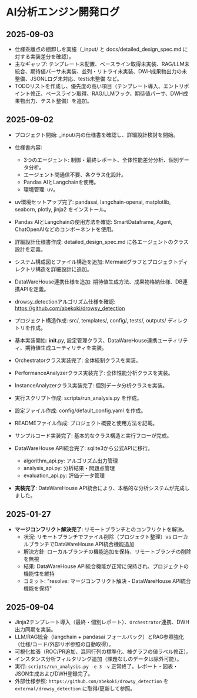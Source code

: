 # AI分析エンジン開発ログ

## 2025-09-03

- 仕様乖離点の棚卸しを実施（_input/ と docs/detailed_design_spec.md に対する実装差分を確認）。
- 主なギャップ: テンプレート未配置、ベースライン取得未実装、RAG/LLM未統合、期待値パーサ未実装、並列・リトライ未実装、DWH成果物出力の未整備、JSONLログ未対応、tests未整備 など。
- TODOリストを作成し、優先度の高い項目（テンプレート導入、エントリポイント修正、ベースライン取得、RAG/LLMフック、期待値パーサ、DWH成果物出力、テスト整備）を追加。

## 2025-09-02

- プロジェクト開始: _input/内の仕様書を確認し、詳細設計検討を開始。
- 仕様書内容:
  - 3つのエージェント: 制御・最終レポート、全体性能差分分析、個別データ分析。
  - エージェント間通信不要、各クラス化設計。
  - Pandas AIとLangchainを使用。
  - 環境管理: uv。
- uv環境セットアップ完了: pandasai, langchain-openai, matplotlib, seaborn, plotly, jinja2 をインストール。
- Pandas AIとLangchainの使用方法を確認: SmartDataframe, Agent, ChatOpenAIなどのコンポーネントを使用。
- 詳細設計仕様書作成: detailed_design_spec.md に各エージェントのクラス設計を定義。
- システム構成図とファイル構造を追加: Mermaidグラフとプロジェクトディレクトリ構造を詳細設計に追加。
- DataWareHouse連携仕様を追加: 期待値生成方法、成果物格納仕様、DB連携APIを定義。
- drowsy_detectionアルゴリズム仕様を確認: https://github.com/abekoki/drowsy_detection
- プロジェクト構造作成: src/, templates/, config/, tests/, outputs/ ディレクトリを作成。
- 基本実装開始: __init__.py, 設定管理クラス、DataWareHouse連携ユーティリティ、期待値生成ユーティリティを実装。
- Orchestratorクラス実装完了: 全体統制クラスを実装。
- PerformanceAnalyzerクラス実装完了: 全体性能分析クラスを実装。
- InstanceAnalyzerクラス実装完了: 個別データ分析クラスを実装。
- 実行スクリプト作成: scripts/run_analysis.py を作成。
- 設定ファイル作成: config/default_config.yaml を作成。
- READMEファイル作成: プロジェクト概要と使用方法を記載。
- サンプルコード実装完了: 基本的なクラス構造と実行フローが完成。

- DataWareHouse API統合完了: sqlite3から公式APIに移行。
  - algorithm_api.py: アルゴリズム出力管理
  - analysis_api.py: 分析結果・問題点管理
  - evaluation_api.py: 評価データ管理
- **実装完了**: DataWareHouse API統合により、本格的な分析システムが完成しました。

## 2025-01-27

- **マージコンフリクト解決完了**: リモートブランチとのコンフリクトを解決。
  - 状況: リモートブランチでファイル削除（プロジェクト整理）vs ローカルブランチでDataWareHouse API統合機能追加
  - 解決方針: ローカルブランチの機能追加を保持、リモートブランチの削除を無視
  - 結果: DataWareHouse API統合機能が正常に保持され、プロジェクトの機能性を維持
  - コミット: "resolve: マージコンフリクト解決 - DataWareHouse API統合機能を保持"

## 2025-09-04

- Jinja2テンプレート導入（最終・個別レポート）、`Orchestrator`連携、DWH出力同期を実装。
- LLM/RAG統合（langchain + pandasai フォールバック）とRAG参照強化（仕様/コード/外部リポ参照の自動取得）。
- 可視化拡張（ROC/PR追加、混同行列の標準化、棒グラフの値ラベル修正）。
- インスタンス分析フィルタリング追加（課題なしのデータは除外可能）。
- 実行: `scripts/run_analysis.py -e 3 -v` 正常終了。レポート・図表・JSON生成およびDWH登録完了。
- 外部仕様参照: `https://github.com/abekoki/drowsy_detection` を `external/drowsy_detection` に取得/更新して参照。